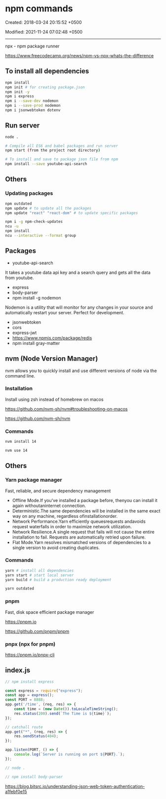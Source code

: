 # npm commands

Created: 2018-03-24 20:15:52 +0500

Modified: 2021-11-24 07:02:48 +0500

---

npx - npm package runner

<https://www.freecodecamp.org/news/npm-vs-npx-whats-the-difference>

## To install all dependencies

```bash
npm install
npm init # for creating package.json
npm init -y
npm i express
npm i --save-dev nodemon
npm i --save-prod nodemon
npm i jsonwebtoken dotenv
```

## Run server

```bash
node .

# Compile all ES6 and babel packages and run server
npm start (from the project root directory)

# To install and save to package json file from npm
npm install --save youtube-api-search
```

## Others

### Updating packages

```bash
npm outdated
npm update # to update all the packages
npm update "react" "react-dom" # to update specific packages

npm i -g npm-check-updates
ncu -u
npm install
ncu --interactive --format group
```

## Packages

- youtube-api-search

It takes a youtube data api key and a search query and gets all the data from youtube.

- express
- body-parser
- npm install -g nodemon

Nodemon is a utility that will monitor for any changes in your source and automatically restart your server. Perfect for development.

- jsonwebtoken
- cors
- express-jwt
- <https://www.npmjs.com/package/redis>
- npm install gray-matter

## nvm (Node Version Manager)

nvm allows you to quickly install and use different versions of node via the command line.

### Installation

Install using zsh instead of homebrew on macos

<https://github.com/nvm-sh/nvm#troubleshooting-on-macos>

<https://github.com/nvm-sh/nvm>

### Commands

```bash
nvm install 14

nvm use 14
```

## Others

### Yarn package manager

Fast, reliable, and secure dependency management

- Offline Mode.If you've installed a package before, thenyou can install it again withoutaninternet connection.
- Deterministic.The same dependencies will be installed in the same exact way on any machine, regardless ofinstallationorder.
- Network Performance.Yarn efficiently queuesrequests andavoids request waterfalls in order to maximize network utilization.
- Network Resilience.A single request that fails will not cause the entire installation to fail. Requests are automatically retried upon failure.
- Flat Mode.Yarn resolves mismatched versions of dependencies to a single version to avoid creating duplicates.

### Commands

```bash
yarn # install all dependencies
yarn start # start local server
yarn build # build a production ready deployment

yarn outdated
```

### pnpm

Fast, disk space efficient package manager

<https://pnpm.io>

<https://github.com/pnpm/pnpm>

### pnpx (npx for pnpm)

<https://pnpm.io/pnpx-cli>

## index.js

```js
// npm install express

const express = require("express");
const app = express();
const PORT = 8888;
app.get('/time', (req, res) => {
    const time = (new Date()).toLocaleTimeString();
    res.status(200).send(`The Time is ${time}`);
});

// catchall route
app.get("*", (req, res) => {
    res.sendStatus(404);
});

app.listen(PORT, () => {
    console.log(`Server is running on port ${PORT}.`);
});

// node .

// npm install body-parser
```

<https://blog.bitsrc.io/understanding-json-web-token-authentication-a1febf0e15>

